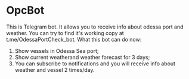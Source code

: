 # OpcBot
This is Telegram bot. It allows you to receive info about odessa port and weather. 
You can try to find it's working copy at t.me/OdessaPortCheck_bot.
What this bot can do now: 
1. Show vessels in Odessa Sea port;
2. Show current weatherand weather forecast for 3 days;
3. You can subscribe to notifications and you will receive info about weather and vessel 2 times/day.
